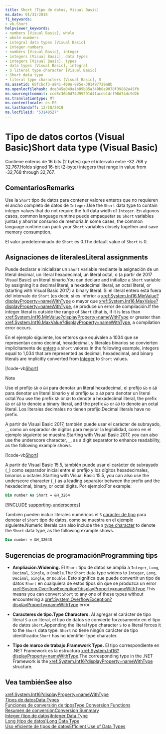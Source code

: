 ```yaml
---
title: Short (Tipo de datos, Visual Basic)
ms.date: 01/31/2018
f1_keywords:
- vb.Short
helpviewer_keywords:
- numbers [Visual Basic], whole
- whole numbers
- integral data types [Visual Basic]
- integer numbers
- numbers [Visual Basic], integer
- integers [Visual Basic], data types
- integers [Visual Basic], types
- data types [Visual Basic], integral
- S literal type character [Visual Basic]
- Short data type
- literal type characters [Visual Basic], S
ms.assetid: 65fcbcf3-a841-400e-885e-301497729a8b
ms.openlocfilehash: dce345e049a1b89b85a340b8e9078f39882a45fb
ms.sourcegitcommit: ccd8c36b0d74d99291d41aceb14cf98d74dc9d2b
ms.translationtype: MT
ms.contentlocale: es-ES
ms.lasthandoff: 12/10/2018
ms.locfileid: "53148527"
---
```

# <a name="short-data-type-visual-basic"></a><span data-ttu-id="7486a-102">Tipo de datos cortos (Visual Basic)</span><span class="sxs-lookup"><span data-stu-id="7486a-102">Short data type (Visual Basic)</span></span>
<span data-ttu-id="7486a-103">Contiene enteros de 16 bits (2 bytes) que el intervalo entre -32.768 y 32.767.</span><span class="sxs-lookup"><span data-stu-id="7486a-103">Holds signed 16-bit (2-byte) integers that range in value from -32,768 through 32,767.</span></span>  
  
## <a name="remarks"></a><span data-ttu-id="7486a-104">Comentarios</span><span class="sxs-lookup"><span data-stu-id="7486a-104">Remarks</span></span>  
 <span data-ttu-id="7486a-105">Use la `Short` tipo de datos para contener valores enteros que no requieren el ancho completo de datos de `Integer`.</span><span class="sxs-lookup"><span data-stu-id="7486a-105">Use the `Short` data type to contain integer values that do not require the full data width of `Integer`.</span></span> <span data-ttu-id="7486a-106">En algunos casos, common language runtime puede empaquetar su `Short` variables juntas y ahorrar consumo de memoria.</span><span class="sxs-lookup"><span data-stu-id="7486a-106">In some cases, the common language runtime can pack your `Short` variables closely together and save memory consumption.</span></span>  
  
 <span data-ttu-id="7486a-107">El valor predeterminado de `Short` es 0.</span><span class="sxs-lookup"><span data-stu-id="7486a-107">The default value of `Short` is 0.</span></span>  
  
## <a name="literal-assignments"></a><span data-ttu-id="7486a-108">Asignaciones de literales</span><span class="sxs-lookup"><span data-stu-id="7486a-108">Literal assignments</span></span>

<span data-ttu-id="7486a-109">Puede declarar e inicializar un `Short` variable mediante la asignación de un literal decimal, un literal hexadecimal, un literal octal, o (a partir de 2017 Visual Basic) un literal binario.</span><span class="sxs-lookup"><span data-stu-id="7486a-109">You can declare and initialize a `Short` variable by assigning it a decimal literal, a hexadecimal literal, an octal literal, or (starting with Visual Basic 2017) a binary literal.</span></span> <span data-ttu-id="7486a-110">Si el literal entero está fuera del intervalo de `Short` (es decir, si es inferior a <xref:System.Int16.MinValue?displayProperty=nameWithType> o mayor que <xref:System.Int16.MaxValue?displayProperty=nameWithType>, se produce un error de compilación.</span><span class="sxs-lookup"><span data-stu-id="7486a-110">If the integer literal is outside the range of `Short` (that is, if it is less than <xref:System.Int16.MinValue?displayProperty=nameWithType> or greater than <xref:System.Int16.MaxValue?displayProperty=nameWithType>, a compilation error occurs.</span></span>

<span data-ttu-id="7486a-111">En el ejemplo siguiente, los enteros que equivalen a 1034 que se representan como decimal, hexadecimal, y literales binarios se convierten implícitamente de [entero](integer-data-type.md) a `Short` valores.</span><span class="sxs-lookup"><span data-stu-id="7486a-111">In the following example, integers equal to 1,034 that are represented as decimal, hexadecimal, and binary literals are implicitly converted from [Integer](integer-data-type.md) to `Short` values.</span></span>

[!code-vb[Short](../../../../samples/snippets/visualbasic/language-reference/data-types/numeric-literals.vb#Short)]

> [!NOTE]
> <span data-ttu-id="7486a-112">Use el prefijo `&h` o `&H` para denotar un literal hexadecimal, el prefijo `&b` o `&B` para denotar un literal binario y el prefijo `&o` o `&O` para denotar un literal octal.</span><span class="sxs-lookup"><span data-stu-id="7486a-112">You use the prefix `&h` or `&H` to denote a hexadecimal literal, the prefix `&b` or `&B` to denote a binary literal, and the prefix `&o` or `&O` to denote an octal literal.</span></span> <span data-ttu-id="7486a-113">Los literales decimales no tienen prefijo.</span><span class="sxs-lookup"><span data-stu-id="7486a-113">Decimal literals have no prefix.</span></span>

<span data-ttu-id="7486a-114">A partir de Visual Basic 2017, también puede usar el carácter de subrayado, `_`, como un separador de dígitos para mejorar la legibilidad, como en el ejemplo siguiente se muestra.</span><span class="sxs-lookup"><span data-stu-id="7486a-114">Starting with Visual Basic 2017, you can also use the underscore character, `_`, as a digit separator to enhance readability, as the following example shows.</span></span>

[!code-vb[Short](../../../../samples/snippets/visualbasic/language-reference/data-types/numeric-literals.vb#ShortS)]

<span data-ttu-id="7486a-115">A partir de Visual Basic 15.5, también puede usar el carácter de subrayado (`_`) como separador inicial entre el prefijo y los dígitos hexadecimales, binarios u octales.</span><span class="sxs-lookup"><span data-stu-id="7486a-115">Starting with Visual Basic 15.5, you can also use the underscore character (`_`) as a leading separator between the prefix and the hexadecimal, binary, or octal digits.</span></span> <span data-ttu-id="7486a-116">Por ejemplo:</span><span class="sxs-lookup"><span data-stu-id="7486a-116">For example:</span></span>

```vb
Dim number As Short = &H_3264
```

[!INCLUDE [supporting-underscores](../../../../includes/vb-separator-langversion.md)]

<span data-ttu-id="7486a-117">También pueden incluir literales numéricos el `S` [carácter de tipo](../../programming-guide/language-features/data-types/type-characters.md) para denotar el `Short` tipo de datos, como se muestra en el ejemplo siguiente.</span><span class="sxs-lookup"><span data-stu-id="7486a-117">Numeric literals can also include the `S` [type character](../../programming-guide/language-features/data-types/type-characters.md) to denote the `Short` data type, as the following example shows.</span></span>

```vb
Dim number = &H_3264S
```

## <a name="programming-tips"></a><span data-ttu-id="7486a-118">Sugerencias de programación</span><span class="sxs-lookup"><span data-stu-id="7486a-118">Programming tips</span></span>

-   <span data-ttu-id="7486a-119">**Ampliación.**</span><span class="sxs-lookup"><span data-stu-id="7486a-119">**Widening.**</span></span> <span data-ttu-id="7486a-120">El `Short` tipo de datos se amplía a `Integer`, `Long`, `Decimal`, `Single`, o `Double`.</span><span class="sxs-lookup"><span data-stu-id="7486a-120">The `Short` data type widens to `Integer`, `Long`, `Decimal`, `Single`, or `Double`.</span></span> <span data-ttu-id="7486a-121">Esto significa que puede convertir un tipo de datos `Short` en cualquiera de estos tipos sin que se produzca un error <xref:System.OverflowException?displayProperty=nameWithType>.</span><span class="sxs-lookup"><span data-stu-id="7486a-121">This means you can convert `Short` to any one of these types without encountering a <xref:System.OverflowException?displayProperty=nameWithType> error.</span></span>  
  
-   <span data-ttu-id="7486a-122">**Caracteres de tipo.**</span><span class="sxs-lookup"><span data-stu-id="7486a-122">**Type Characters.**</span></span> <span data-ttu-id="7486a-123">Al agregar el carácter de tipo literal `S` a un literal, el tipo de datos se convierte forzosamente en el tipo de datos `Short`.</span><span class="sxs-lookup"><span data-stu-id="7486a-123">Appending the literal type character `S` to a literal forces it to the `Short` data type.</span></span> <span data-ttu-id="7486a-124">`Short` no tiene ningún carácter de tipo identificador.</span><span class="sxs-lookup"><span data-stu-id="7486a-124">`Short` has no identifier type character.</span></span>  
  
-   <span data-ttu-id="7486a-125">**Tipo de marco de trabajo.**</span><span class="sxs-lookup"><span data-stu-id="7486a-125">**Framework Type.**</span></span> <span data-ttu-id="7486a-126">El tipo correspondiente en .NET Framework es la estructura <xref:System.Int16?displayProperty=nameWithType>.</span><span class="sxs-lookup"><span data-stu-id="7486a-126">The corresponding type in the .NET Framework is the <xref:System.Int16?displayProperty=nameWithType> structure.</span></span>  
  
## <a name="see-also"></a><span data-ttu-id="7486a-127">Vea también</span><span class="sxs-lookup"><span data-stu-id="7486a-127">See also</span></span>

 <xref:System.Int16?displayProperty=nameWithType>  
 [<span data-ttu-id="7486a-128">Tipos de datos</span><span class="sxs-lookup"><span data-stu-id="7486a-128">Data Types</span></span>](../../../visual-basic/language-reference/data-types/index.md)  
 [<span data-ttu-id="7486a-129">Funciones de conversión de tipos</span><span class="sxs-lookup"><span data-stu-id="7486a-129">Type Conversion Functions</span></span>](../../../visual-basic/language-reference/functions/type-conversion-functions.md)  
 [<span data-ttu-id="7486a-130">Resumen de conversión</span><span class="sxs-lookup"><span data-stu-id="7486a-130">Conversion Summary</span></span>](../../../visual-basic/language-reference/keywords/conversion-summary.md)  
 [<span data-ttu-id="7486a-131">Integer (tipo de datos)</span><span class="sxs-lookup"><span data-stu-id="7486a-131">Integer Data Type</span></span>](../../../visual-basic/language-reference/data-types/integer-data-type.md)  
 [<span data-ttu-id="7486a-132">Long (tipo de datos)</span><span class="sxs-lookup"><span data-stu-id="7486a-132">Long Data Type</span></span>](../../../visual-basic/language-reference/data-types/long-data-type.md)  
 [<span data-ttu-id="7486a-133">Uso eficiente de tipos de datos</span><span class="sxs-lookup"><span data-stu-id="7486a-133">Efficient Use of Data Types</span></span>](../../../visual-basic/programming-guide/language-features/data-types/efficient-use-of-data-types.md)
